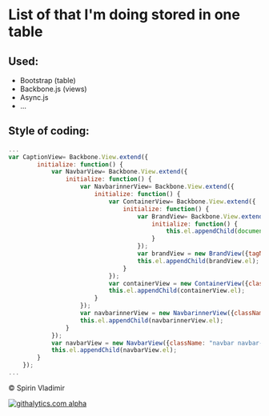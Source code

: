 # List of that I'm doing stored in one table #

## Used:

  * Bootstrap (table)
  * Backbone.js (views)
  * Async.js
  * ...

## Style of coding:

```js
...
var CaptionView= Backbone.View.extend({
		initialize: function() {
			var NavbarView= Backbone.View.extend({
				initialize: function() {
					var NavbarinnerView= Backbone.View.extend({
						initialize: function() {
							var ContainerView= Backbone.View.extend({
								initialize: function() {
									var BrandView= Backbone.View.extend({
										initialize: function() {
											this.el.appendChild(document.createTextNode("// Spirin Vladimir"));
										}
									});
									var brandView = new BrandView({tagName: "a", className: "brand"});
									this.el.appendChild(brandView.el);
								}
							});
							var containerView = new ContainerView({className: "container"});
							this.el.appendChild(containerView.el);
						}
					});
					var navbarinnerView = new NavbarinnerView({className: "navbar-inner"});
					this.el.appendChild(navbarinnerView.el);
				}
			});
			var navbarView = new NavbarView({className: "navbar navbar-inverse"});
			this.el.appendChild(navbarView.el);
		}
	});
...
```

&copy; Spirin Vladimir

[![githalytics.com alpha](https://cruel-carlota.pagodabox.com/49cdc5c4241822b0c4d296e3cf913047 "githalytics.com")](http://githalytics.com/spirinvladimir/table)
